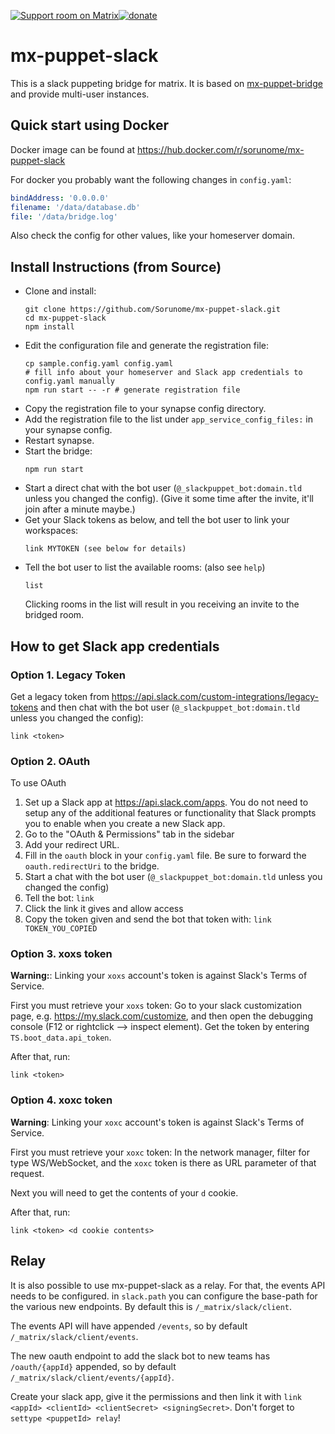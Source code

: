 [![Support room on Matrix](https://img.shields.io/matrix/mx-puppet-bridge:sorunome.de.svg?label=%23mx-puppet-bridge%3Asorunome.de&logo=matrix&server_fqdn=sorunome.de)](https://matrix.to/#/#mx-puppet-bridge:sorunome.de)[![donate](https://liberapay.com/assets/widgets/donate.svg)](https://liberapay.com/Sorunome/donate)

# mx-puppet-slack
This is a slack puppeting bridge for matrix. It is based on [mx-puppet-bridge](https://github.com/Sorunome/mx-puppet-bridge) and provide multi-user instances.

## Quick start using Docker

Docker image can be found at https://hub.docker.com/r/sorunome/mx-puppet-slack

For docker you probably want the following changes in `config.yaml`:

```yaml
bindAddress: '0.0.0.0'
filename: '/data/database.db'
file: '/data/bridge.log'
```

Also check the config for other values, like your homeserver domain.

## Install Instructions (from Source)

*   Clone and install:
    ```
    git clone https://github.com/Sorunome/mx-puppet-slack.git
    cd mx-puppet-slack
    npm install
    ```
*   Edit the configuration file and generate the registration file:
    ```
    cp sample.config.yaml config.yaml
    # fill info about your homeserver and Slack app credentials to config.yaml manually
    npm run start -- -r # generate registration file
    ```
*   Copy the registration file to your synapse config directory.
*   Add the registration file to the list under `app_service_config_files:` in your synapse config.
*   Restart synapse.
*   Start the bridge:
    ```
    npm run start
    ```
*   Start a direct chat with the bot user (`@_slackpuppet_bot:domain.tld` unless you changed the config).
    (Give it some time after the invite, it'll join after a minute maybe.)
*   Get your Slack tokens as below, and tell the bot user to link your workspaces:
    ```
    link MYTOKEN (see below for details)
    ```
*   Tell the bot user to list the available rooms: (also see `help`)
    ```
    list
    ```
    Clicking rooms in the list will result in you receiving an invite to the bridged room.

## How to get Slack app credentials

### Option 1. Legacy Token
Get a legacy token from https://api.slack.com/custom-integrations/legacy-tokens and then chat with the bot user (`@_slackpuppet_bot:domain.tld` unless you changed the config):
```
link <token>
```

### Option 2. OAuth
To use OAuth
1. Set up a Slack app at https://api.slack.com/apps. You do not need to setup any
   of the additional features or functionality that Slack prompts you to enable when you
   create a new Slack app.
2. Go to the "OAuth & Permissions" tab in the sidebar
3. Add your redirect URL.
4. Fill in the `oauth` block in your `config.yaml` file. Be sure to forward the `oauth.redirectUri` to the bridge.
5. Start a chat with the bot user (`@_slackpuppet_bot:domain.tld` unless you changed the config)
6. Tell the bot: `link`
7. Click the link it gives and allow access
8. Copy the token given and send the bot that token with: `link TOKEN_YOU_COPIED`

### Option 3. xoxs token
**Warning:**: Linking your `xoxs` account's token is against Slack's Terms of Service.

First you must retrieve your `xoxs` token: Go to your slack customization page, e.g. https://my.slack.com/customize, and then open the debugging console
(F12 or rightclick --> inspect element).
Get the token by entering `TS.boot_data.api_token`.

After that, run:
```
link <token>
```


### Option 4. xoxc token
**Warning**: Linking your `xoxc` account's token is against Slack's Terms of Service.

First you must retrieve your `xoxc` token: In the network manager, filter for type WS/WebSocket, and the `xoxc` token is there as URL parameter of that request.

Next you will need to get the contents of your `d` cookie.

After that, run:
```
link <token> <d cookie contents>
```

## Relay
It is also possible to use mx-puppet-slack as a relay. For that, the events API needs to be configured. in `slack.path` you can configure the base-path for the various new endpoints. By default this is `/_matrix/slack/client`.

The events API will have appended `/events`, so by default `/_matrix/slack/client/events`.

The new oauth endpoint to add the slack bot to new teams has `/oauth/{appId}` appended, so by default `/_matrix/slack/client/events/{appId}`.

Create your slack app, give it the permissions and then link it with `link <appId> <clientId> <clientSecret> <signingSecret>`. Don't forget to `settype <puppetId> relay`!
